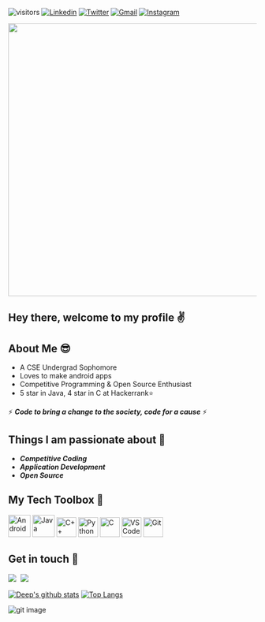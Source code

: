 ![visitors](https://visitor-badge.laobi.icu/badge?page_id=deepdhar.visitor-badge)
<a href="https://www.linkedin.com/in/deep-dhar/" target="_blank"><img src="https://img.shields.io/badge/-deepdhar-blue?style=flat-square&logo=Linkedin&logoColor=white" alt="Linkedin"></a>  <a href="https://twitter.com/deepdhar2000" target="_blank"><img src="https://img.shields.io/badge/-@deepdhar2000-1ca0f1?style=flat-square&labelColor=1ca0f1&logo=twitter&logoColor=white" alt="Twitter"></a>  <a href="mailto:dhar2017.slg@gmail.com" target="_blank"><img src="https://img.shields.io/badge/-dhar2017.slg@gmail.com-c14438?style=flat-square&logo=Gmail&logoColor=white" alt="Gmail"></a>  <a href="https://instagram.com/_deepdhar_/" target="_blank"><img src="https://img.shields.io/badge/-__deepdhar__-C13584?style=flat-square&labelColor=C13584&logo=instagram&logoColor=white" alt="Instagram"></a>

<img src="https://user-images.githubusercontent.com/53803245/114814950-e2481580-9dd2-11eb-93ad-06f09b417706.png" width="985" height="554"/>

## Hey there, welcome to my profile ✌

## About Me 😎
- A CSE Undergrad Sophomore
- Loves to make android apps
- Competitive Programming & Open Source Enthusiast
- 5 star in Java, 4 star in C at Hackerrank⭐


⚡ **_Code to bring a change to the society, code for a cause_** ⚡


## Things I am passionate about 🎯
- ***Competitive Coding***
- ***Application Development***
- ***Open Source***


## My Tech Toolbox 🧰

<p align="left">
  <img src="https://user-images.githubusercontent.com/53803245/114309142-d96df000-9b03-11eb-886d-8cbdbdae7c9b.png" alt="Android" width="45" height="45"/>
  <img src="https://user-images.githubusercontent.com/53803245/114308820-be4eb080-9b02-11eb-8945-db7bcf798b4a.png" alt="Java" width="45" height="45"/>
  <img src="https://upload.wikimedia.org/wikipedia/commons/1/18/ISO_C%2B%2B_Logo.svg" alt="C++" width="40" height="40"/>
  <img src="https://camo.githubusercontent.com/888e388801f947dec7c3d843942c277af25fe2b1aed1821542c4e711f210312a/68747470733a2f2f75706c6f61642e77696b696d656469612e6f72672f77696b6970656469612f636f6d6d6f6e732f7468756d622f632f63332f507974686f6e2d6c6f676f2d6e6f746578742e7376672f37363870782d507974686f6e2d6c6f676f2d6e6f746578742e7376672e706e67" alt="Python" width="40" height="40"/>
  <img src="https://user-images.githubusercontent.com/53803245/114309044-78461c80-9b03-11eb-81bb-f0d309e11018.png" alt="C" width="40" height="40"/>
  <img src="https://user-images.githubusercontent.com/674621/71187801-14e60a80-2280-11ea-94c9-e56576f76baf.png" alt="VS Code" width="40" height="40"/>
  <img src="https://git-scm.com/images/logos/downloads/Git-Icon-1788C.png" alt="Git" width="40" height="40"/>
</p>



## Get in touch 📱
<a href="https://www.linkedin.com/in/deep-dhar/"><img src="https://gp3.googleusercontent.com/rs4yxqGcOQBD43JjqIX8SB5rMojfLpdI2gTJn_1HtaKRyj8QFyzB1WH9f-CkBEvEkZRpPONZADLwsbhGOQk5ddEPb8upQdsmxxyJVEVAmn0KPVK4CPXgFe14fpIWn_Aw6b8NjFbc_Q=s48-p-k" style="margin-right : 5px"/></a>
<a href="https://twitter.com/deepdhar2000"><img src="https://gp3.googleusercontent.com/v_LdxBFUbEB6Jd7-4kTqWEepbGRnBEbmRnCL6cVjApJchGsKDE4frlchAlV389TMp3BsuGgMgu-e5ttHz7fzUbDqiNe5Jl1GhzwZRFla8O7trVP_N71bgD3XBTp4m0RC5noudt8Bwg=s48-p-k" style="margin-right : 5px"/></a>
<!--<a href="https://www.instagram.com/_deepdhar_/"><img src="https://icons.iconarchive.com/icons/designbolts/free-instagram/256/Hover-Instagram-3-icon.png" style="margin-right : 5px"/></a>-->
  
[![Deep's github stats](https://github-readme-stats.vercel.app/api?username=deepdhar&show_icons=true&theme=algolia)](https://github.com/deepdhar?tab=repositories)
[![Top Langs](https://github-readme-stats.vercel.app/api/top-langs/?username=deepdhar&show_icons=true&theme=algolia)](https://github.com/deepdhar?tab=repositories) 

![git image](https://user-images.githubusercontent.com/53803245/87877334-5d72cb80-c9fb-11ea-9320-8fa15f9e3e23.png)
